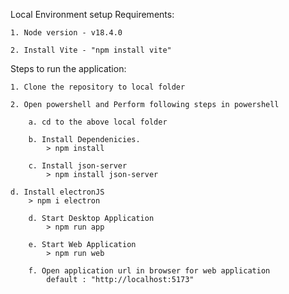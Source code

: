 Local Environment setup Requirements:

    1. Node version - v18.4.0
    
    2. Install Vite - "npm install vite"
	
Steps to run the application:

    1. Clone the repository to local folder
    
    2. Open powershell and Perform following steps in powershell
    
        a. cd to the above local folder
	
        b. Install Dependenicies.
            > npm install
	    
        c. Install json-server 
            > npm install json-server
	    
	d. Install electronJS
	    > npm i electron
	    
        d. Start Desktop Application
            > npm run app
	    
        e. Start Web Application
            > npm run web
	    
        f. Open application url in browser for web application
            default : "http://localhost:5173"
